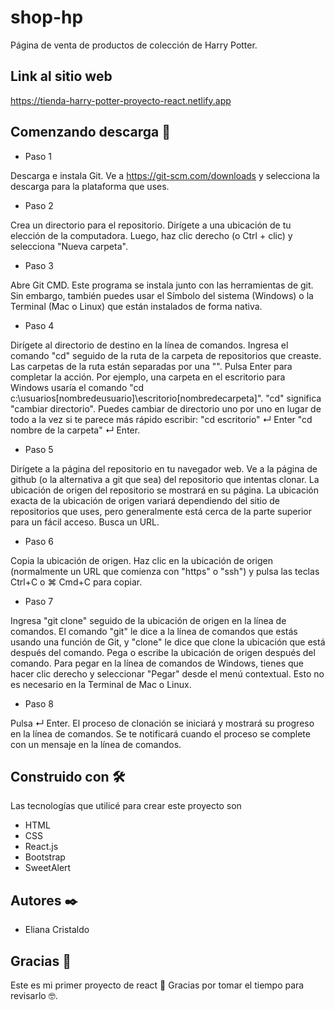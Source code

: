 # shop-hp

Página de venta de productos de colección de Harry Potter.

## Link al sitio web

https://tienda-harry-potter-proyecto-react.netlify.app

## Comenzando descarga 🚀

* Paso 1

Descarga e instala Git. Ve a https://git-scm.com/downloads y selecciona la descarga para la plataforma que uses.

* Paso 2

Crea un directorio para el repositorio. Dirígete a una ubicación de tu elección de la computadora. Luego, haz clic derecho (o Ctrl + clic) y selecciona "Nueva carpeta".

* Paso 3

Abre Git CMD. Este programa se instala junto con las herramientas de git. Sin embargo, también puedes usar el Símbolo del sistema (Windows) o la Terminal (Mac o Linux) que están instalados de forma nativa.

* Paso 4

Dirígete al directorio de destino en la línea de comandos. Ingresa el comando "cd" seguido de la ruta de la carpeta de repositorios que creaste. Las carpetas de la ruta están separadas por una "\". Pulsa Enter para completar la acción.
Por ejemplo, una carpeta en el escritorio para Windows usaría el comando "cd c:\usuarios\[nombredeusuario]\escritorio\[nombredecarpeta]".
"cd" significa "cambiar directorio".
Puedes cambiar de directorio uno por uno en lugar de todo a la vez si te parece más rápido escribir: "cd escritorio" ↵ Enter "cd nombre de la carpeta" ↵ Enter.

* Paso 5

Dirígete a la página del repositorio en tu navegador web. Ve a la página de github (o la alternativa a git que sea) del repositorio que intentas clonar. La ubicación de origen del repositorio se mostrará en su página.
La ubicación exacta de la ubicación de origen variará dependiendo del sitio de repositorios que uses, pero generalmente está cerca de la parte superior para un fácil acceso. Busca un URL.

* Paso 6

Copia la ubicación de origen. Haz clic en la ubicación de origen (normalmente un URL que comienza con "https" o "ssh") y pulsa las teclas Ctrl+C o ⌘ Cmd+C para copiar.

* Paso 7

Ingresa "git clone" seguido de la ubicación de origen en la línea de comandos. El comando "git" le dice a la línea de comandos que estás usando una función de Git, y "clone" le dice que clone la ubicación que está después del comando. Pega o escribe la ubicación de origen después del comando.
Para pegar en la línea de comandos de Windows, tienes que hacer clic derecho y seleccionar "Pegar" desde el menú contextual. Esto no es necesario en la Terminal de Mac o Linux.

* Paso 8

Pulsa ↵ Enter. El proceso de clonación se iniciará y mostrará su progreso en la línea de comandos. Se te notificará cuando el proceso se complete con un mensaje en la línea de comandos.

## Construido con 🛠️
Las tecnologías que utilicé para crear este proyecto son

* HTML
* CSS
* React.js
* Bootstrap
* SweetAlert

## Autores ✒️

* Eliana Cristaldo

## Gracias 🎁

Este es mi primer proyecto de react 📢
Gracias por tomar el tiempo para revisarlo 🤓.
